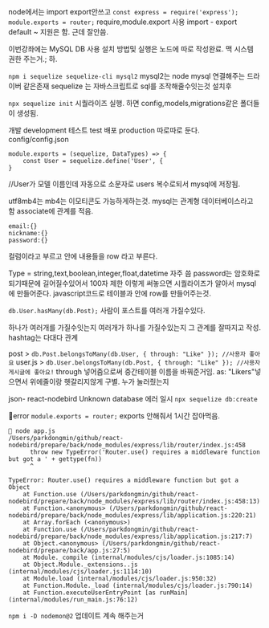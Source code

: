 node에서는 import export안쓰고
`const express = require('express');`
`module.exports = router;`
require,module.export
사용
import -
export default ~ 지원은 함. 근데 잘안씀.

이번강좌에는 MySQL DB 사용
설치 방법및 실행은 노드에 따로 작성완료.
맥 시스템 권한 주는거.; 하.

`npm i sequelize sequelize-cli mysql2`
mysql2는 node mysql 연결해주는 드라이버 같은존재
sequelize 는 자바스크립트로 sql를 조작해줄수잇는것
설치후

`npx sequelize init`
시퀄라이즈 실행. 하면
config,models,migrations같은 폴더들이 생성됨.

개발 development
테스트 test
배포 production
따로따로 둔다. config/config.json

```
module.exports = (sequelize, DataTypes) => {
    const User = sequelize.define('User', {
}
```

//User가 모델 이름인데 자동으로 소문자로 users 복수로되서 mysql에 저장됨.

utf8mb4는 mb4는 이모티콘도 가능하게하는것.
mysql는 관계형 데이터베이스라고 함
associate에 관계를 적음.

```
email:{}
nickname:{}
password:{}
```

컬럼이라고 부르고
안에 내용들을 row 라고 부른다.

Type = string,text,boolean,integer,float,datetime 자주 씀
password는 암호화로 되기때문에 길어질수있어서 100자 제한
이렇게 써놓으면 시퀄라이즈가 알아서 mysql에 만들어준다.
javascript코드로 테이블과 안에 row를 만들어주는것.

`db.User.hasMany(db.Post);`
사람이 포스트를 여러개 가질수있다.

하나가 여러개를 가질수잇는지
여러개가 하나를 가질수있는지 그 관계를 잘따지고 작성.
hashtag는 다대다 관계

post > `db.Post.belongsToMany(db.User, { through: "Like" }); //사용자 좋아요`
user.js > `db.User.belongsToMany(db.Post, { through: "Like" }); //사용자 게시글에 좋아요!`
through 넣어줌으로써 중간테이블 이름을 바꿔준거임.
as: "Likers"넣으면서 위에줄이랑 헷갈리지않게 구별. 누가 눌러줬는지

json- react-nodebird Unknown database 에러 일시
`npx sequelize db:create`

error
`module.exports = router;`
exports 안해줘서 1시간 잡아먹음.

```
 node app.js
/Users/parkdongmin/github/react-nodebird/prepare/back/node_modules/express/lib/router/index.js:458
      throw new TypeError('Router.use() requires a middleware function but got a ' + gettype(fn))
      ^

TypeError: Router.use() requires a middleware function but got a Object
    at Function.use (/Users/parkdongmin/github/react-nodebird/prepare/back/node_modules/express/lib/router/index.js:458:13)
    at Function.<anonymous> (/Users/parkdongmin/github/react-nodebird/prepare/back/node_modules/express/lib/application.js:220:21)
    at Array.forEach (<anonymous>)
    at Function.use (/Users/parkdongmin/github/react-nodebird/prepare/back/node_modules/express/lib/application.js:217:7)
    at Object.<anonymous> (/Users/parkdongmin/github/react-nodebird/prepare/back/app.js:27:5)
    at Module._compile (internal/modules/cjs/loader.js:1085:14)
    at Object.Module._extensions..js (internal/modules/cjs/loader.js:1114:10)
    at Module.load (internal/modules/cjs/loader.js:950:32)
    at Function.Module._load (internal/modules/cjs/loader.js:790:14)
    at Function.executeUserEntryPoint [as runMain] (internal/modules/run_main.js:76:12)
```

`npm i -D nodemon@2`
업데이트 계속 해주는거
